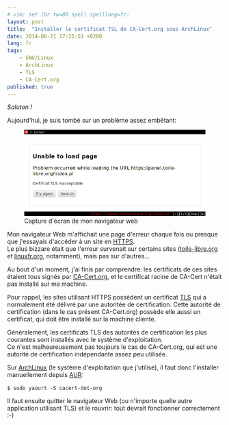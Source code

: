 ```yaml
---
# vim: set lbr tw=80 spell spelllang=fr:
layout: post
title:  "Installer le certificat TSL de CA-Cert.org sous ArchLinux"
date: 2014-06-21 17:25:51 +0200
lang: fr
tags:
    - GNU/Linux
    - ArchLinux
    - TLS
    - CA-Cert.org
published: true
---
```


<em lang="eo" title="Salut !">Saluton !</em>

Aujourd'hui, je suis tombé sur un problème assez embêtant:

<figure>
<img alt="Navigateur Web affichant un message d'erreur à propos de certificats TLS non valides" src="/files/dwb-tls-ca-error.png" />
<figcaption>Capture d'écran de mon navigateur web</figcaption>
</figure>

Mon navigateur Web m'affichait une page d'erreur chaque fois ou presque que
j'essayais d'accéder à un site en [HTTPS][wiki-https].  
Le plus bizzare était que l'erreur survenait sur certains sites 
([toile-libre.org][tl] et [linuxfr.org][dlfp], notamment), mais pas sur
d'autres...

Au bout d'un moment, j'ai finis par comprendre: les certificats de
ces sites étaient tous signés par [CA-Cert.org][ca-cert], et le certificat
racine de CA-Cert n'était pas installé sur ma machine.

Pour rappel, les sites utilisant HTTPS possèdent un certificat [TLS][wiki-tls]
qui a normalement été délivré par une autoritée de certification. Cette autorité
de certification (dans le cas présent CA-Cert.org) possède elle aussi un
certificat, qui doit être installé sur la machine cliente.

Généralement, les certificats TLS des autorités de certification les plus
courantes sont installés avec le système d'exploitation.  
Ce n'est malheureusement pas toujours le cas de CA-Cert.org, qui est une
autorité de certification indépendante assez peu utilisée.  

Sur [ArchLinux][arch] (le système d'exploitation que j'utilise), il faut donc
l'installer manuellement depuis [AUR][aur]:

    $ sudo yaourt -S cacert-dot-org

Il faut ensuite quitter le navigateur Web (ou n'importe quelle autre application
utilisant TLS) et le rouvrir: tout devrait fonctionner correctement :-)



[wiki-https]:   http://fr.wikipedia.org/wiki/HTTPS
                "HyperText Transport Protocol Secure — Wikipédia"
[wiki-tls]:     https://fr.wikipedia.org/wiki/Transport_Layer_Security
                "Transport Layer Security — Wikipédia"
[dlfp]:         http://linuxfr.org
                "LinuxFr.org"
[tl]:           http://toile-libre.org
                "Toile Libre | Hébergement libre pour une toile libre !"
[arch]:         https://www.archlinux.org/
                "Arch Linux"
[aur]:          https://aur.archlinux.org/
                "AUR (en) - Home"
[ca-cert]:      http://www.cacert.org/
                "Welcome to CAcert.org"
